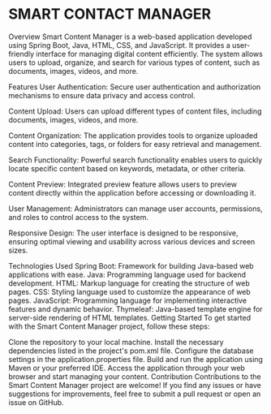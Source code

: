 # SMART CONTACT MANAGER

Overview
Smart Content Manager is a web-based application developed using Spring Boot, Java, HTML, CSS, and JavaScript. It provides a user-friendly interface for managing digital content efficiently. The system allows users to upload, organize, and search for various types of content, such as documents, images, videos, and more.

Features
User Authentication: Secure user authentication and authorization mechanisms to ensure data privacy and access control.

Content Upload: Users can upload different types of content files, including documents, images, videos, and more.

Content Organization: The application provides tools to organize uploaded content into categories, tags, or folders for easy retrieval and management.

Search Functionality: Powerful search functionality enables users to quickly locate specific content based on keywords, metadata, or other criteria.

Content Preview: Integrated preview feature allows users to preview content directly within the application before accessing or downloading it.

User Management: Administrators can manage user accounts, permissions, and roles to control access to the system.

Responsive Design: The user interface is designed to be responsive, ensuring optimal viewing and usability across various devices and screen sizes.

Technologies Used
Spring Boot: Framework for building Java-based web applications with ease.
Java: Programming language used for backend development.
HTML: Markup language for creating the structure of web pages.
CSS: Styling language used to customize the appearance of web pages.
JavaScript: Programming language for implementing interactive features and dynamic behavior.
Thymeleaf: Java-based template engine for server-side rendering of HTML templates.
Getting Started
To get started with the Smart Content Manager project, follow these steps:

Clone the repository to your local machine.
Install the necessary dependencies listed in the project's pom.xml file.
Configure the database settings in the application.properties file.
Build and run the application using Maven or your preferred IDE.
Access the application through your web browser and start managing your content.
Contribution
Contributions to the Smart Content Manager project are welcome! If you find any issues or have suggestions for improvements, feel free to submit a pull request or open an issue on GitHub.

